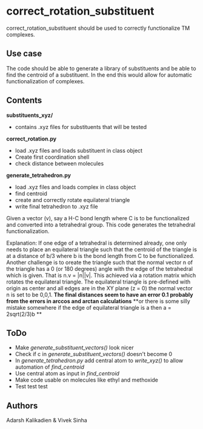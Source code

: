 # correct_rotation_substituent

correct_rotation_substituent should be used to correctly functionalize TM complexes.

## Use case
The code should be able to generate a library of substituents and be 
able to find the centroid of a substituent. In the end this would allow 
for automatic functionalization of complexes.

## Contents
  **substituents_xyz/**  
  - contains .xyz files for substituents that will be tested  

  **correct_rotation.py**  
  - load .xyz files and loads substituent in class object 
  - Create first coordination shell
  - check distance between molecules  
  
  **generate_tetrahedron.py** 
  - load .xyz files and loads complex in class object
  - find centroid
  - create and correctly rotate equilateral triangle
  - write final tetrahedron to .xyz file  
   
  Given a vector (v), say a H-C bond length where C is to be functionalized and converted into a tetrahedral group.
  This code generates the tetrahedral functionalization.

  Explanation: If one edge of a tetrahedral is determined already, one only needs to place an equilateral triangle such that
  the centroid of the triangle is at a distance of b/3 where b is the bond length from C to be functionalized.
  Another challenge is to oreate the triangle such that the normal vector n of the triangle has a 0 (or 180 degrees) angle
  with the edge of the tetrahedral which is given. That is n.v = |n||v|.
  This achieved via a rotation matrix which rotates the equilateral triangle.
  The equilateral triangle is pre-defined with origin as center and all edges are in the XY plane (z = 0) the normal vector
  n is set to be 0,0,1.
  **The final distances seem to have an error 0.1 probably from the errors in arccos and arctan calculations**
  **or there is some silly mistake somewhere if the edge of equilateral triangle is a then a = 2sqrt(2/3)b **

## ToDo  
  - Make *generate_substituent_vectors()* look nicer
  - Check if c in *generate_substituent_vectors()* doesn't become 0
  - In *generate_tetrahedron.py* add central atom to *write_xyz()* 
  to allow automation of *find_centroid*
  - Use central atom as input in *find_centroid* 
  - Make code usable on molecules like ethyl and methoxide
  - Test test test

## Authors
Adarsh Kalikadien & Vivek Sinha